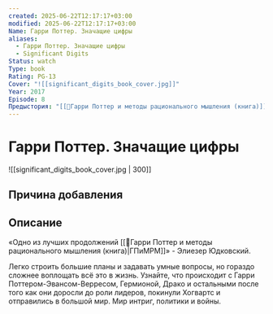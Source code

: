 ```yaml
---
created: 2025-06-22T12:17:17+03:00
modified: 2025-06-22T12:17:17+03:00
Name: Гарри Поттер. Значащие цифры
aliases:
  - Гарри Поттер. Значащие цифры
  - Significant Digits
Status: watch
Type: book
Rating: PG-13
Cover: "![[significant_digits_book_cover.jpg]]"
Year: 2017
Episode: 8
Предыстория: "[[📘Гарри Поттер и методы рационального мышления (книга)]]"
---
```


# Гарри Поттер. Значащие цифры

![[significant_digits_book_cover.jpg | 300]]






## Причина добавления




## Описание

«Одно из лучших продолжений [[📘Гарри Поттер и методы рационального мышления (книга)|ГПиМРМ]]» - Элиезер Юдковский.

Легко строить большие планы и задавать умные вопросы, но гораздо сложнее воплощать всё это в жизнь. Узнайте, что происходит с Гарри Поттером-Эвансом-Верресом, Гермионой, Драко и остальными после того как они доросли до роли лидеров, покинули Хогвартс и отправились в большой мир. Мир интриг, политики и войны.

